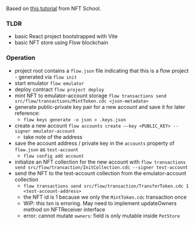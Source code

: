 Based on [this tutorial](https://nftschool.dev/tutorial/flow-nft-marketplace/#building-pet-store) from NFT School.

### TLDR

- basic React project bootstrapped with Vite
- basic NFT store using Flow blockchain

### Operation

- project root contains a `flow.json` file indicating that this is a flow project - generated via `flow init`
- start emulator `flow emulator`
- deploy contract `flow project deploy`
- mint NFT to emulator-account storage `flow transactions send src/flow/transactions/MintToken.cdc <json-metadata>`
- generate public-private key pair for a new account and save it for later reference:
  - `flow keys generate -o json > .keys.json`
- create a new account `flow accounts create —-key <PUBLIC_KEY> --signer emulator-account`
  - take note of the address
- save the account address / private key in the `accounts` property of `flow.json` as `test-account`
  - `flow config add account`
- initialize an NFT collection for the new account with `flow transactions send src/flow/transaction/InitCollection.cdc --signer test-account`
- send the NFT to the test-account collection from the emulator-account collection
  - `flow transactions send src/flow/transaction/TransferToken.cdc 1 <test-account-address>`
  - the NFT id is 1 because we only the `MintToken.cdc` transaction once
  - WIP: this txn is erroring. May need to implement updateOwners method on NFTReceiver interface
  - error: cannot mutate `owners`: field is only mutable inside `PetStore`

